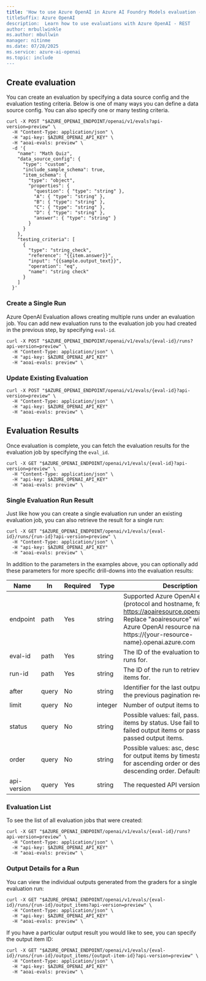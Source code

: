 ```yaml
---
title: 'How to use Azure OpenAI in Azure AI Foundry Models evaluation - REST
titleSuffix: Azure OpenAI
description:  Learn how to use evaluations with Azure OpenAI - REST
author: mrbullwinkle
ms.author: mbullwin
manager: nitinme
ms.date: 07/28/2025
ms.service: azure-ai-openai
ms.topic: include
---
```


## Create evaluation

You can create an evaluation by specifying a data source config and the evaluation testing criteria. Below is one of many ways you can define a data source config. You can also specify one or many testing criteria.

```curl
curl -X POST "$AZURE_OPENAI_ENDPOINT/openai/v1/evals?api-version=preview" \
  -H "Content-Type: application/json" \
  -H "api-key: $AZURE_OPENAI_API_KEY" \
  -H "aoai-evals: preview" \
  -d '{
    "name": "Math Quiz",
    "data_source_config": {
      "type": "custom",
      "include_sample_schema": true,
      "item_schema": {
        "type": "object",
        "properties": {
          "question": { "type": "string" },
          "A": { "type": "string" },
          "B": { "type": "string" },
          "C": { "type": "string" },
          "D": { "type": "string" },
          "answer": { "type": "string" }
        }
      }
    },
    "testing_criteria": [
      {
        "type": "string_check",
        "reference": "{{item.answer}}",
        "input": "{{sample.output_text}}",
        "operation": "eq",
        "name": "string check"
      }
    ]
  }'
```

### Create a Single Run

Azure OpenAI Evaluation allows creating multiple runs under an evaluation job. 
You can add new evaluation runs to the evaluation job you had created in the previous step, by specifying `eval-id`.

```curl
curl -X POST "$AZURE_OPENAI_ENDPOINT/openai/v1/evals/{eval-id}/runs?api-version=preview" \
  -H "Content-Type: application/json" \
  -H "api-key: $AZURE_OPENAI_API_KEY" 
  -H "aoai-evals: preview" \
```

### Update Existing Evaluation

```curl
curl -X POST "$AZURE_OPENAI_ENDPOINT/openai/v1/evals/{eval-id}?api-version=preview" \
  -H "Content-Type: application/json" \
  -H "api-key: $AZURE_OPENAI_API_KEY" 
  -H "aoai-evals: preview" \
```

## Evaluation Results

Once evaluation is complete, you can fetch the evaluation results for the evaluation job by specifying the `eval_id`.

```curl
curl -X GET "$AZURE_OPENAI_ENDPOINT/openai/v1/evals/{eval-id}?api-version=preview" \
  -H "Content-Type: application/json" \
  -H "api-key: $AZURE_OPENAI_API_KEY" 
  -H "aoai-evals: preview" \
```

### Single Evaluation Run Result

Just like how you can create a single evaluation run under an existing evaluation job, you can also retrieve the result for a single run:

```curl
curl -X GET "$AZURE_OPENAI_ENDPOINT/openai/v1/evals/{eval-id}/runs/{run-id}?api-version=preview" \
  -H "Content-Type: application/json" \
  -H "api-key: $AZURE_OPENAI_API_KEY" 
  -H "aoai-evals: preview" \
```

In addition to the parameters in the examples above, you can optionally add these parameters for more specific drill-downs into the evaluation results: 

| Name      | In    | Required | Type    | Description |
|-----------|-------|----------|---------|-------------|
| endpoint  | path  | Yes      | string  | Supported Azure OpenAI endpoints (protocol and hostname, for example: https://aoairesource.openai.azure.com. Replace "aoairesource" with your Azure OpenAI resource name). https://{your-resource-name}.openai.azure.com |
| eval-id   | path  | Yes      | string  | The ID of the evaluation to retrieve runs for. |
| run-id    | path  | Yes      | string  | The ID of the run to retrieve output items for. |
| after     | query | No       | string  | Identifier for the last output item from the previous pagination request. |
| limit     | query | No       | integer | Number of output items to retrieve. |
| status    | query | No       | string  | Possible values: fail, pass. Filter output items by status. Use fail to filter by failed output items or pass to filter by passed output items. |
| order     | query | No       | string  | Possible values: asc, desc. Sort order for output items by timestamp. Use asc for ascending order or desc for descending order. Defaults to asc. |
| api-version | query | Yes    | string  | The requested API version. |

### Evaluation List

To see the list of all evaluation jobs that were created:

```curl
curl -X GET "$AZURE_OPENAI_ENDPOINT/openai/v1/evals/{eval-id}/runs?api-version=preview" \
  -H "Content-Type: application/json" \
  -H "api-key: $AZURE_OPENAI_API_KEY" 
  -H "aoai-evals: preview" \
```

### Output Details for a Run

You can view the individual outputs generated from the graders for a single evaluation run: 

```curl
curl -X GET "$AZURE_OPENAI_ENDPOINT/openai/v1/evals/{eval-id}/runs/{run-id}/output_items?api-version=preview" \
  -H "Content-Type: application/json" \
  -H "api-key: $AZURE_OPENAI_API_KEY" 
  -H "aoai-evals: preview" \
```

If you have a particular output result you would like to see, you can specify the output item ID: 

```curl
curl -X GET "$AZURE_OPENAI_ENDPOINT/openai/v1/evals/{eval-id}/runs/{run-id}/output_items/{output-item-id}?api-version=preview" \
  -H "Content-Type: application/json" \
  -H "api-key: $AZURE_OPENAI_API_KEY"
  -H "aoai-evals: preview" \
```